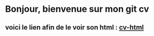 # Bonjour, bienvenue sur mon git cv

## voici le lien afin de le voir son html : [cv-html](/maxdaspro/cv-html-css/blob/master/index.html)
